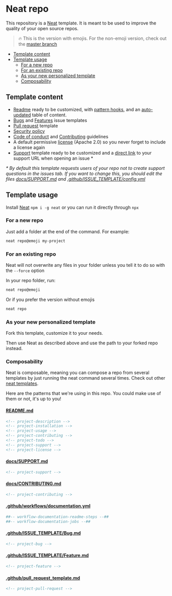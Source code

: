 # Neat repo

This repository is a [Neat](https://github.com/olivr-com/neat) template. It is meant to be used to improve the quality of your open source repos.

> 🔥 This is the version with emojis. For the non-emoji version, check out the [master branch](https://github.com/olivr-templates/neat-repo/tree/master)

<!-- START doctoc generated TOC please keep comment here to allow auto update -->
<!-- DON'T EDIT THIS SECTION, INSTEAD RE-RUN doctoc TO UPDATE -->


- [Template content](#template-content)
- [Template usage](#template-usage)
  - [For a new repo](#for-a-new-repo)
  - [For an existing repo](#for-an-existing-repo)
  - [As your new personalized template](#as-your-new-personalized-template)
  - [Composability](#composability)

<!-- END doctoc generated TOC please keep comment here to allow auto update -->

## Template content

- [Readme](README.tpl.md) ready to be customized, with [pattern hooks](#composability), and an [auto-updated](.github/workflows/documentation.yml) table of content.
- [Bugs](.github/ISSUE_TEMPLATE/Bug.md) and [Features](.github/ISSUE_TEMPLATE/Feature.md) issue templates
- [Pull request](.github/pull_request_template.md) template
- [Security policy](docs/SECURITY.md)
- [Code of conduct](docs/CODE_OF_CONDUCT.md) and [Contributing](docs/CONTRIBUTING.md) guidelines
- A default permissive [license](LICENSE) (Apache 2.0) so you never forget to include a license again
- [Support](docs/SUPPORT.md) template ready to be customized and a [direct link](.github/ISSUE_TEMPLATE/config.yml) to your support URL when opening an issue \*

_\* By default this template requests users of your repo not to create support questions in the issues tab. If you want to change this, you should edit the files [docs/SUPPORT.md](docs/SUPPORT.md) and [.github/ISSUE_TEMPLATE/config.yml](.github/ISSUE_TEMPLATE/config.yml)_

## Template usage

Install [Neat](https://github.com/olivr-com/neat) `npm i -g neat` or you can run it directly through `npx`

### For a new repo

Just add a folder at the end of the command. For example:

```sh
neat repo@emoji my-project
```

### For an existing repo

Neat will not overwrite any files in your folder unless you tell it to do so with the `--force` option

In your repo folder, run:

```sh
neat repo@emoji
```

Or if you prefer the version without emojis

```sh
neat repo
```

### As your new personalized template

Fork this template, customize it to your needs.

Then use Neat as described above and use the path to your forked repo instead.

### Composability

Neat is composable, meaning you can compose a repo from several templates by just running the neat command several times.
Check out other [neat templates](https://github.com/search?q=topic%3Aneat-template&type=Repositories).

Here are the patterns that we're using in this repo. You could make use of them or not, it's up to you!

#### [README.md](README.tpl.md)

```md
<!-- project-description -->
<!-- project-installation -->
<!-- project-usage -->
<!-- project-contributing -->
<!-- project-todo -->
<!-- project-support -->
<!-- project-license -->
```

#### [docs/SUPPORT.md](docs/SUPPORT.md)

```md
<!-- project-support -->
```

#### [docs/CONTRIBUTING.md](docs/CONTRIBUTING.md)

```md
<!-- project-contributing -->
```

#### [.github/workflows/documentation.yml](.github/workflows/documentation.yml)

```yml
##-- workflow-documentation-readme-steps --##
##-- workflow-documentation-jobs --##
```

#### [.github/ISSUE_TEMPLATE/Bug.md](.github/ISSUE_TEMPLATE/Bug.md)

```md
<!-- project-bug -->
```

#### [.github/ISSUE_TEMPLATE/Feature.md](.github/ISSUE_TEMPLATE/Feature.md)

```md
<!-- project-feature -->
```

#### [.github/pull_request_template.md](.github/pull_request_template.md)

```md
<!-- project-pull-request -->
```
